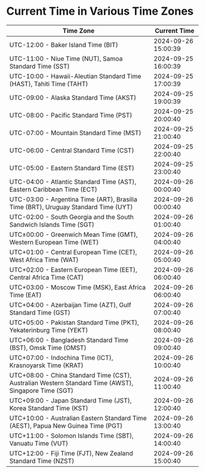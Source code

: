 # Current Time in Various Time Zones

| Time Zone | Current Time |
|-----------|--------------|
| UTC-12:00 - Baker Island Time (BIT) | 2024-09-26 15:00:39 |
| UTC-11:00 - Niue Time (NUT), Samoa Standard Time (SST) | 2024-09-25 16:00:39 |
| UTC-10:00 - Hawaii-Aleutian Standard Time (HAST), Tahiti Time (TAHT) | 2024-09-25 17:00:39 |
| UTC-09:00 - Alaska Standard Time (AKST) | 2024-09-25 19:00:39 |
| UTC-08:00 - Pacific Standard Time (PST) | 2024-09-25 20:00:40 |
| UTC-07:00 - Mountain Standard Time (MST) | 2024-09-25 21:00:40 |
| UTC-06:00 - Central Standard Time (CST) | 2024-09-25 22:00:40 |
| UTC-05:00 - Eastern Standard Time (EST) | 2024-09-25 23:00:40 |
| UTC-04:00 - Atlantic Standard Time (AST), Eastern Caribbean Time (ECT) | 2024-09-26 00:00:40 |
| UTC-03:00 - Argentina Time (ART), Brasília Time (BRT), Uruguay Standard Time (UYT) | 2024-09-26 00:00:40 |
| UTC-02:00 - South Georgia and the South Sandwich Islands Time (SGT) | 2024-09-26 01:00:40 |
| UTC±00:00 - Greenwich Mean Time (GMT), Western European Time (WET) | 2024-09-26 04:00:40 |
| UTC+01:00 - Central European Time (CET), West Africa Time (WAT) | 2024-09-26 05:00:40 |
| UTC+02:00 - Eastern European Time (EET), Central Africa Time (CAT) | 2024-09-26 06:00:40 |
| UTC+03:00 - Moscow Time (MSK), East Africa Time (EAT) | 2024-09-26 06:00:40 |
| UTC+04:00 - Azerbaijan Time (AZT), Gulf Standard Time (GST) | 2024-09-26 07:00:40 |
| UTC+05:00 - Pakistan Standard Time (PKT), Yekaterinburg Time (YEKT) | 2024-09-26 08:00:40 |
| UTC+06:00 - Bangladesh Standard Time (BST), Omsk Time (OMST) | 2024-09-26 09:00:40 |
| UTC+07:00 - Indochina Time (ICT), Krasnoyarsk Time (KRAT) | 2024-09-26 10:00:40 |
| UTC+08:00 - China Standard Time (CST), Australian Western Standard Time (AWST), Singapore Time (SGT) | 2024-09-26 11:00:40 |
| UTC+09:00 - Japan Standard Time (JST), Korea Standard Time (KST) | 2024-09-26 12:00:40 |
| UTC+10:00 - Australian Eastern Standard Time (AEST), Papua New Guinea Time (PGT) | 2024-09-26 13:00:40 |
| UTC+11:00 - Solomon Islands Time (SBT), Vanuatu Time (VUT) | 2024-09-26 14:00:40 |
| UTC+12:00 - Fiji Time (FJT), New Zealand Standard Time (NZST) | 2024-09-26 15:00:40 |
